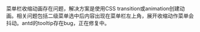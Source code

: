 菜单栏收缩动画存在问题，解决方案是使用CSS transition或animation创建动画。相关问题包括二级菜单选中后内容出现在菜单栏左上角，展开收缩动作菜单会抖动。antd的tooltip存在bug，正在修复中。
